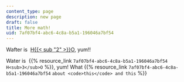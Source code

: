 ```yaml
---
content_type: page
description: new page
draft: false
title: More math!
uid: 7af07bf4-abc6-4c8a-b5a1-196046a7bf54
---
```

Wafter is  [H{{< sub "2" >}}O](www.npr.org), yum!!

Water is  {{% resource_link `7af07bf4-abc6-4c8a-b5a1-196046a7bf54` `H<sub>3</sub>O` %}}, yum! What {{% resource_link `7af07bf4-abc6-4c8a-b5a1-196046a7bf54` `about <code>this</code> and this` %}}